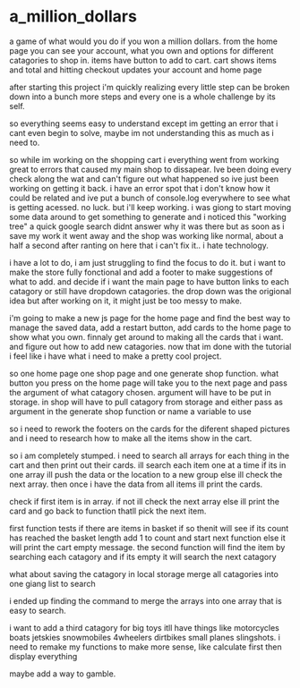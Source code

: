 # a_million_dollars
a game of what would you do if you won a million dollars.
from the home page you can see your account, what you own and options for different catagories to shop in. items have button to add to cart. cart shows items and total and hitting checkout updates your account and home page

after starting this project i'm quickly realizing every little step can be broken down into a bunch more steps and every one is a whole challenge by its self.

so everything seems easy to understand except im getting an error that i cant even begin to solve, maybe im not understanding this as much as i need to.

so while im working on the shopping cart i everything went from working great to errors that caused my main shop to dissapear. Ive been doing every check along the wat and can't figure out what happened so ive just been working on getting it back. i have an error spot that i don't know how it could be related and ive put a bunch of console.log everywhere to see what is getting acessed. no luck. but i'll keep working.
 i was giong to start moving some data around to get something to generate and i noticed this "working tree" a quick google search didnt answer why it was there but as soon as i save my work it went away and the shop was working like normal, about a half a second after ranting on here that i can't fix it.. i hate technology.

 i have a lot to do, i am just struggling to find the focus to do it. but i want to make the store fully fonctional and add a footer to make suggestions of what to add. and decide if i want the main page to have button links to each catagory or still have dropdown catagories. the drop down was the origional idea but after working on it, it might just be too messy to make. 

i'm going to make a new js page for the home page and find the best way to manage the saved data, add a restart button, add cards to the home page to show what you own. finnaly get around to making all the cards that i want. and figure out how to add new catagories. now that im done with the tutorial i feel like i have what i need to make a pretty cool project.

so one home page one shop page and one generate shop function.
what button you press on the home page will take you to the next page and pass the argument of what catagory chosen. argument will have to be put in storage. in shop will have to pull catagory from storage and either
pass as argument in the generate shop function or name a variable to use 

so i need to rework the footers on the cards for the diferent shaped pictures and i need to research how to make all the items show in the cart.

so i am completely stumped.
i need to search all arrays for each thing in the cart and then print out their cards. ill search each item one at a time if its in one array ill push the data or the location to a new group else ill check the next array.
then once i have the data from all items ill print the cards.

check if first item is in array. if not ill check the next array else ill print the card and go back to function thatll pick the next item. 

first function tests if there are items in basket if so thenit will see if its count has reached the basket length add 1 to count and start next function else it will print the cart empty message. the second function will find the item by searching each catagory and if its empty it will search the next catagory

what about saving the catagory in local storage 
merge all catagories into one giang list to search

i ended up finding the command to merge the arrays into one array that is easy to search.

i want to add a third catagory for big toys itll have things like motorcycles boats jetskies snowmobiles 4wheelers dirtbikes small planes slingshots.
i need to remake my functions to make more sense, like calculate first then display everything

maybe add a way to gamble.
